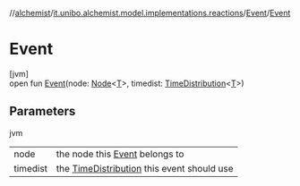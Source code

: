 //[alchemist](../../../index.md)/[it.unibo.alchemist.model.implementations.reactions](../index.md)/[Event](index.md)/[Event](-event.md)

# Event

[jvm]\
open fun [Event](-event.md)(node: [Node](../../it.unibo.alchemist.model.interfaces/-node/index.md)<[T](../../it.unibo.alchemist.model.implementations.movestrategies.speed/-interact-with-others/index.md)>, timedist: [TimeDistribution](../../it.unibo.alchemist.model.interfaces/-time-distribution/index.md)<[T](../../it.unibo.alchemist.model.implementations.movestrategies.speed/-interact-with-others/index.md)>)

## Parameters

jvm

| | |
|---|---|
| node | the node this [Event](index.md) belongs to |
| timedist | the [TimeDistribution](../../it.unibo.alchemist.model.interfaces/-time-distribution/index.md) this event should use |
